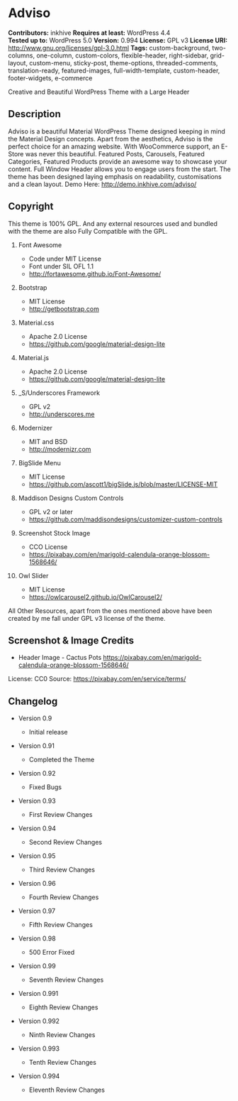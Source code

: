 # Adviso

**Contributors:** inkhive
**Requires at least:** WordPress 4.4  
**Tested up to:** WordPress 5.0
**Version:** 0.994
**License:** GPL v3
**License URI:** http://www.gnu.org/licenses/gpl-3.0.html
**Tags:** custom-background, two-columns, one-column, custom-colors, flexible-header, right-sidebar, grid-layout, custom-menu, sticky-post, theme-options, threaded-comments, translation-ready, featured-images, full-width-template, custom-header, footer-widgets, e-commerce

Creative and Beautiful WordPress Theme with a Large Header

## Description

Adviso is a beautiful Material WordPress Theme designed keeping in mind the Material Design concepts. Apart from the aesthetics, Adviso is the perfect choice for an amazing website. With WooCommerce support, an E-Store was never this beautiful. Featured Posts, Carousels, Featured Categories, Featured Products provide an awesome way to showcase your content. Full Window Header allows you to engage users from the start. The theme has been designed laying emphasis on readability, customisations and a clean layout.
Demo Here: http://demo.inkhive.com/adviso/


## Copyright


This theme is 100% GPL. And any external resources used and bundled with the theme are also Fully Compatible with the GPL.

1. Font Awesome
	- Code under MIT License
	- Font under SIL OFL 1.1
	- http://fortawesome.github.io/Font-Awesome/
	
2. Bootstrap
	- MIT License
	- http://getbootstrap.com
	
3. Material.css
	- Apache 2.0 License
	- https://github.com/google/material-design-lite
	
4. Material.js
	- Apache 2.0 License
	- https://github.com/google/material-design-lite

5. _S/Underscores Framework
	- GPL v2
	- http://underscores.me

6. Modernizer 			
	- MIT and BSD
	- http://modernizr.com
	
7. BigSlide Menu
    - MIT License
    - https://github.com/ascott1/bigSlide.js/blob/master/LICENSE-MIT	
	
8. Maddison Designs Custom Controls
	- GPL v2 or later
	- https://github.com/maddisondesigns/customizer-custom-controls
	
9. Screenshot Stock Image
	- CCO License
	- https://pixabay.com/en/marigold-calendula-orange-blossom-1568646/
	
10. Owl Slider
	- MIT License
	- https://owlcarousel2.github.io/OwlCarousel2/
     
	
All Other Resources, apart from the ones mentioned above have been created by me fall under GPL v3 license of the theme.	

## Screenshot & Image Credits

* Header Image - Cactus Pots
https://pixabay.com/en/marigold-calendula-orange-blossom-1568646/

License: CC0
Source: https://pixabay.com/en/service/terms/	

## Changelog

- Version 0.9

  * Initial release
  
- Version 0.91

  * Completed the Theme
  
- Version 0.92

  * Fixed Bugs
  
- Version 0.93

  * First Review Changes
  
- Version 0.94

  * Second Review Changes
  
- Version 0.95
  
  * Third Review Changes
  
- Version 0.96
  * Fourth Review Changes
  
- Version 0.97
  * Fifth Review Changes
  
- Version 0.98
  * 500 Error Fixed
  
- Version 0.99
  * Seventh Review Changes
  
- Version 0.991
  * Eighth Review Changes
  
- Version 0.992
  * Ninth Review Changes
  
- Version 0.993 
  * Tenth Review Changes
  
- Version 0.994
  * Eleventh Review Changes